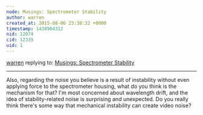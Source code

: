 ```yaml
---
node: Musings: Spectrometer Stability
author: warren
created_at: 2015-08-06 23:38:32 +0000
timestamp: 1438904312
nid: 12074
cid: 12335
uid: 1
---
```




[warren](../profile/warren) replying to: [Musings: Spectrometer Stability](../notes/stoft/07-17-2015/musings-spectrometer-stability)

----
Also, regarding the noise you believe is a result of instability without even applying force to the spectrometer housing, what do you think is the mechanism for that? I'm most concerned about wavelength drift, and the idea of stability-related noise is surprising and unexpected. Do you really think there's some way that mechanical instability can create video noise?